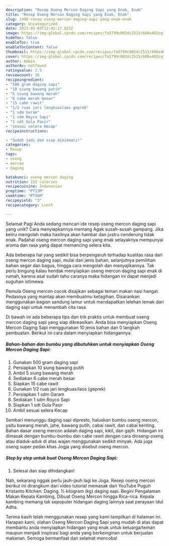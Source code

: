 ```yaml
---
description: "Resep Oseng Mercon Daging Sapi yang Enak, Enak"
title: "Resep Oseng Mercon Daging Sapi yang Enak, Enak"
slug: 1498-resep-oseng-mercon-daging-sapi-yang-enak-enak
category: Uncategorized
date: 2023-02-03T12:42:17.815Z
image: https://img-global.cpcdn.com/recipes/fa5799c002dc2515/680x482cq70/oseng-mercon-daging-sapi-foto-resep-utama.jpg
hideToc: false
enableToc: true
enableTocContent: false
thumbnail: https://img-global.cpcdn.com/recipes/fa5799c002dc2515/680x482cq70/oseng-mercon-daging-sapi-foto-resep-utama.jpg
cover: https://img-global.cpcdn.com/recipes/fa5799c002dc2515/680x482cq70/oseng-mercon-daging-sapi-foto-resep-utama.jpg
author: Admin
authorAv: notfound
ratingvalue: 3.5
reviewcount: 10
recipeingredient:
- "500 gram daging sapi"
- "10 siung bawang putih"
- "5 siung bawang merah"
- "6 cabe merah besar"
- "15 cabe rawit"
- "1/2 ruas jari lengkuaslaos geprek"
- "1 sdm Garam"
- "1 sdm Royco Sapi"
- "1 sdt Gula Pasir"
- "sesuai selera Kecap"
recipeinstructions:

- "Sudah jadi dan siap dinikmati!"
categories:
- Resep
tags:
- oseng
- mercon
- daging

katakunci: oseng mercon daging 
nutrition: 232 calories
recipecuisine: Indonesian
preptime: "PT13M"
cooktime: "PT36M"
recipeyield: "3"
recipecategory: Lunch

---
```



Selamat Pagi Anda sedang mencari ide resep oseng mercon daging sapi yang unik? Cara menyiapkannya memang Agak susah-susah gampang. Jika keliru mengolah maka hasilnya akan hambar dan justru cenderung tidak enak. Padahal oseng mercon daging sapi yang enak selayaknya mempunyai aroma dan rasa yang dapat memancing selera kita.


Ada beberapa hal yang sedikit bisa berpengaruh terhadap kualitas rasa dari oseng mercon daging sapi, mulai dari jenis bahan, selanjutnya pemilihan bahan segar dan bagus, hingga cara mengolah dan menyajikannya. Tak perlu bingung kalau hendak menyiapkan oseng mercon daging sapi enak di rumah, karena asal sudah tahu caranya maka hidangan ini dapat menjadi suguhan istimewa.

Pemula Oseng mercon cocok disajikan sebagai teman makan nasi hangat. Pedasnya yang mantap akan membuatmu ketagihan. Disarankan menggunakan bagian sandung lamur untuk mendapatkan lelehan lemak dari daging sapi untuk menambah cita rasa.


Di bawah ini ada beberapa tips dan trik praktis untuk membuat oseng mercon daging sapi yang siap dikreasikan. Anda bisa menyiapkan Oseng Mercon Daging Sapi menggunakan 10 jenis bahan dan 0 langkah pembuatan. Berikut ini cara dalam menyiapkan hidangannya.

<!--inarticleads1-->

##### Bahan-bahan dan bumbu yang dibutuhkan untuk menyiapkan Oseng Mercon Daging Sapi:

1. Gunakan 500 gram daging sapi
1. Persiapkan 10 siung bawang putih
1. Ambil 5 siung bawang merah
1. Sediakan 6 cabe merah besar
1. Siapkan 15 cabe rawit
1. Gunakan 1/2 ruas jari lengkuas/laos (geprek)
1. Persiapkan 1 sdm Garam
1. Sediakan 1 sdm Royco Sapi
1. Siapkan 1 sdt Gula Pasir
1. Ambil sesuai selera Kecap


Sembari menunggu daging sapi dipresto, haluskan bumbu oseng mercon, yaitu bawang merah, jahe, bawang putih, cabai rawit, dan cabai keriting. Bahan dasar oseng mercon adalah daging sapi, kikil, dan gajih. Hidangan ini dimasak dengan bumbu-bumbu dan cabe rawit dengan cara dioseng-oseng atau diaduk-aduk di atas wajan menggunakan sedikit minyak. Ada juga oseng super pedas khas Jogja yang disebut oseng mercon. 

<!--inarticleads2-->

##### Step by step untuk buat Oseng Mercon Daging Sapi:


1. Selesai dan siap dihidangkan!

Nah, sekarang nggak perlu jauh-jauh lagi ke Joga. Resep oseng mercon berikut ini dirangkum dari video tutorial memasak dari YouTube Puguh Kristanto Kitchen. Daging. ½ kilogram (kg) daging sapi. Begini Pengalaman Makan Kepala Kambing, Dibuat Oseng Mercon hingga Rica-rica. Kepala kambing memang tak sepopuler hidangan daging lainnya saat perayaan Idul Adha. 

Terima kasih telah menggunakan resep yang kami tampilkan di halaman ini. Harapan kami, olahan Oseng Mercon Daging Sapi yang mudah di atas dapat membantu anda menyiapkan hidangan yang enak untuk keluarga/teman maupun menjadi inspirasi bagi anda yang berkeinginan untuk berjualan makanan. Semoga bermanfaat dan selamat mencoba!
